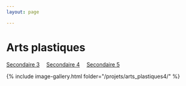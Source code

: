 ```yaml
---
layout: page 

---
```

<h1>Arts plastiques</h1>

[Secondaire 3](../Arts_Plastiques/)&emsp; [Secondaire 4](../Arts_Plastiques4/)&emsp; [Secondaire 5](../Arts_Plastiques5/)

{% include image-gallery.html folder="/projets/arts_plastiques4/" %} 
